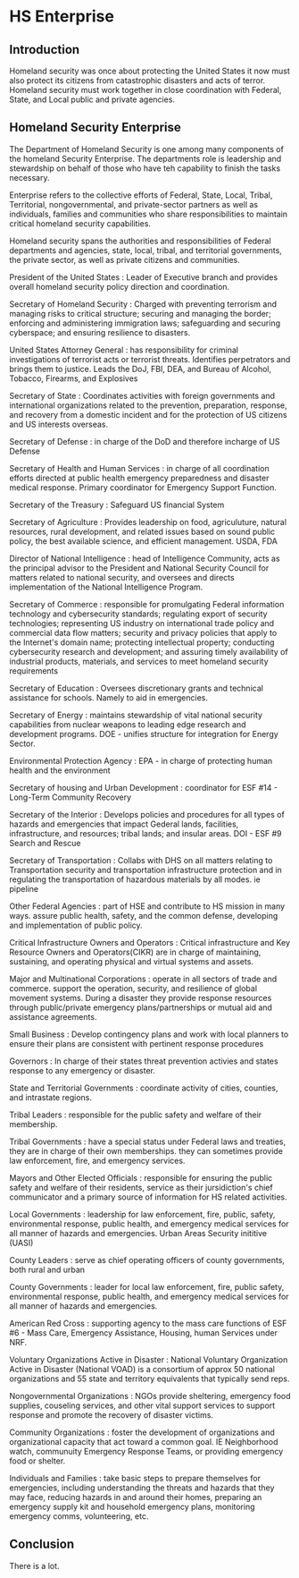 # HS Enterprise

## Introduction

Homeland security was once about protecting the United States it now must also protect its citizens from catastrophic disasters and acts of terror. Homeland security must work together in close coordination with Federal, State, and Local public and private agencies. 


## Homeland Security Enterprise

The Department of Homeland Security is one among many components of the homeland Security Enterprise. The departments role is leadership and stewardship on behalf of those who have teh capability to finish the tasks necessary. 

Enterprise refers to the collective efforts of Federal, State, Local, Tribal, Territorial, nongovernmental, and private-sector partners as well as individuals, families and communities who share responsibilities to maintain critical homeland security capabilities.

Homeland security spans the authorities and responsibilities of Federal departments and agencies, state, local, tribal, and territorial governments, the private sector, as well as private citizens and communities.

President of the United States
: Leader of Executive branch and provides overall homeland security policy direction and coordination.

Secretary of Homeland Security
: Charged with preventing terrorism and managing risks to critical structure; securing and managing the border; enforcing and administering immigration laws; safeguarding and securing cyberspace; and ensuring resilience to disasters.

United States Attorney General
: has responsibility for criminal investigations of terrorist acts or terrorist threats. Identifies perpetrators and brings them to justice. Leads the DoJ, FBI, DEA, and Bureau of Alcohol, Tobacco, Firearms, and Explosives

Secretary of State
: Coordinates activities with foreign governments and international organizations related to the prevention, preparation, response, and recovery from a domestic incident and for the protection of US citizens and US interests overseas.

Secretary of Defense
: in charge of the DoD and therefore incharge of US Defense

Secretary of Health and Human Services
: in charge of all coordination efforts directed at public health emergency preparedness and disaster medical response. Primary coordinator for Emergency Support Function.

Secretary of the Treasury
: Safeguard US financial System

Secretary of Agriculture
: Provides leadership on food, agriculuture, natural resources, rural development, and related issues based on sound public policy, the best available science, and efficient management. USDA, FDA

Director of National Intelligence
: head of Intelligence Community, acts as the principal advisor to the President and National Security Council for matters related to national security, and oversees and directs implementation of the National Intelligence Program.

Secretary of Commerce
: responsible for promulgating Federal information technology and cybersecurity standards; regulating export of security technologies; representing US industry on international trade policy and commercial data flow matters; security and privacy policies that apply to the Internet's domain name; protecting intellectual property; conducting cybersecurity research and development; and assuring timely availability of industrial products, materials, and services to meet homeland security requirements

Secretary of Education
: Oversees discretionary grants and technical assistance for schools. Namely to aid in emergencies.

Secretary of Energy
: maintains stewardship of vital national security capabilities from nuclear weapons to leading edge research and development programs. DOE - unifies structure for integration for Energy Sector.

Environmental Protection Agency
: EPA - in charge of protecting human health and the environment

Secretary of housing and Urban Development
: coordinator for ESF #14 - Long-Term Community Recovery

Secretary of the Interior
: Develops policies and procedures for all types of hazards and emergencies that impact Gederal lands, facilities, infrastructure, and resources; tribal lands; and insular areas. DOI - ESF #9 Search and Rescue

Secretary of Transportation
: Collabs with DHS on all matters relating to Transportation security and transportation infrastructure protection and in regulating the transportation of hazardous materials by all modes. ie pipeline

Other Federal Agencies
: part of HSE and contribute to HS mission in many ways. assure public health, safety, and the common defense, developing and implementation of public policy.

Critical Infrastructure Owners and Operators
: Critical infrastructure and Key Resource Owners and Operators(CIKR) are in charge of maintaining, sustaining, and operating physical and virtual systems and assets.

Major and Multinational Corporations
: operate in all sectors of trade and commerce. support the operation, security, and resilience of global movement systems. During a disaster they provide response resources through public/private emergency plans/partnerships or mutual aid and assistance agreements. 

Small Business
: Develop contingency plans and work with local planners to ensure their plans are consistent with pertinent response procedures
 
Governors
: In charge of their states threat prevention activies and states response to any emergency or disaster.

State and Territorial Governments
: coordinate activity of cities, counties, and intrastate regions.
 
Tribal Leaders
: responsible for the public safety and welfare of their membership.

Tribal Governments
: have a special status under Federal laws and treaties, they are in charge of their own memberships. they can sometimes provide law enforcement, fire, and emergency services.

Mayors and Other Elected Officials
: responsible for ensuring the public safety and welfare of their residents, service as their jursidiction's chief communicator and a primary source of information for HS related activities.

Local Governments
: leadership for law enforcement, fire, public, safety, environmental response, public health, and emergency medical services for all manner of hazards and emergencies. Urban Areas Security inititive (UASI)

County Leaders
: serve as chief operating officers of county governments, both rural and urban

County Governments
: leader for local law enforcement, fire, public safety, environmental response, public health, and emergency medical services for all manner of hazards and emergencies.

American Red Cross
: supporting agency to the mass care functions of ESF #6 - Mass Care, Emergency Assistance, Housing, human Services under NRF.

Voluntary Organizations Active in Disaster
: National Voluntary Organization Active in Disaster (National VOAD) is a consortium of approx 50 national organizations and 55 state and territory equivalents that typically send reps.

Nongovernmental Organizations
: NGOs provide sheltering, emergency food supplies, couseling services, and other vital support services to support response and promote the recovery of disaster victims.


Community Organizations
: foster the development of organizations and organizational capacity that act toward a common goal. IE Neighborhood watch, communuity Emergency Response Teams, or providing emergency food or shelter.

Individuals and Families
: take basic steps to prepare themselves for emergencies, including understanding the threats and hazards that they may face, reducing hazards in and around their homes, preparing an emergency supply kit and household emergency plans, monitoring emergency comms, volunteering, etc.

## Conclusion
There is a lot.